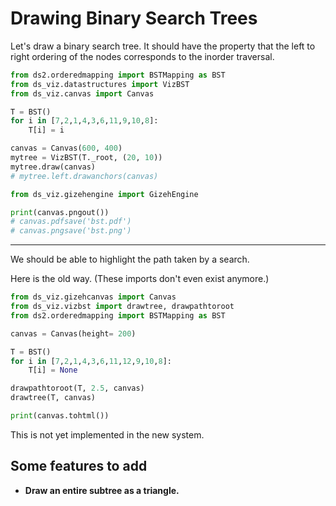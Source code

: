 # Drawing Binary Search Trees

Let's draw a binary search tree.  It should have the property that the left to right ordering of the nodes corresponds to the inorder traversal.



```python {cmd output="html"}
from ds2.orderedmapping import BSTMapping as BST
from ds_viz.datastructures import VizBST
from ds_viz.canvas import Canvas

T = BST()
for i in [7,2,1,4,3,6,11,9,10,8]:
    T[i] = i

canvas = Canvas(600, 400)
mytree = VizBST(T._root, (20, 10))
mytree.draw(canvas)
# mytree.left.drawanchors(canvas)

from ds_viz.gizehengine import GizehEngine

print(canvas.pngout())
# canvas.pdfsave('bst.pdf')
# canvas.pngsave('bst.png')
```

---

We should be able to highlight the path taken by a search.

Here is the old way. (These imports don't even exist anymore.)

```python
from ds_viz.gizehcanvas import Canvas
from ds_viz.vizbst import drawtree, drawpathtoroot
from ds2.orderedmapping import BSTMapping as BST

canvas = Canvas(height= 200)

T = BST()
for i in [7,2,1,4,3,6,11,12,9,10,8]:
    T[i] = None

drawpathtoroot(T, 2.5, canvas)
drawtree(T, canvas)

print(canvas.tohtml())
```

This is not yet implemented in the new system.


## Some features to add

- **Draw an entire subtree as a triangle.**
